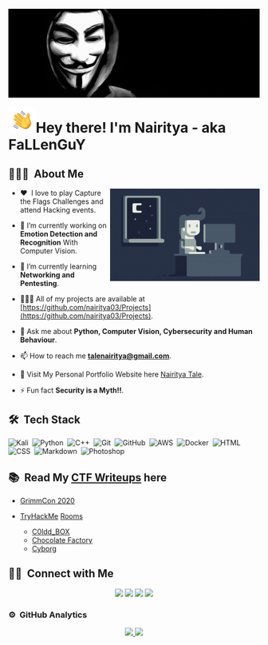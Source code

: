 <p align="center"><img alt="Anonymous" src="./assets/Anonymous.jpg" width ="1024" ></p>

<img alt="Hand Wave" src="./assets/Hand%20Wave.gif" width='55' align="left"/><h1>Hey there! I'm Nairitya - aka FaLLenGuY</h1>


<!-- ## 👋 &nbsp;Hey there! I'm Nairitya -->

## 👨🏻‍💻 &nbsp;About Me

<img alt="Night Coding" src="./assets/Night-Coding.gif" align="right"/>

- :heart: &nbsp;I love to play Capture the Flags Challenges and attend Hacking events.

- 🔭 I’m currently working on **Emotion Detection and Recognition** With Computer Vision. 

- 🌱 I’m currently learning **Networking and Pentesting**.

- 🧑🏻‍💻 All of my projects are available at [https://github.com/nairitya03/Projects](https://github.com/nairitya03/Projects).

- 💬 Ask me about **Python, Computer Vision, Cybersecurity and Human Behaviour**.

- 📫 How to reach me **talenairitya@gmail.com**.

- 🔗 Visit My Personal Portfolio Website here [Nairitya Tale](https://nairitya03.github.io/).

- ⚡ Fun fact **Security is a Myth!!**.

<!--img alt="Night Coding" src="./assets/Night-Coding.gif" align="right"/-->

## 🛠 &nbsp;Tech Stack

![Kali](https://img.shields.io/badge/-Kali-05122A?style=plastic&logo=kali-linux)&nbsp;
![Python](https://img.shields.io/badge/-Python-05122A?style=plastic&logo=python)&nbsp;
![C++](https://img.shields.io/badge/-C++-05122A?style=plastic&logo=C%2B%2B&logoColor=00599C)&nbsp;
![Git](https://img.shields.io/badge/-Git-05122A?style=plastic&logo=git)&nbsp;
![GitHub](https://img.shields.io/badge/-GitHub-05122A?style=plastic&logo=github)&nbsp;
![AWS](https://img.shields.io/badge/-AWS-05122A?style=plastic&logo=amazon-aws)&nbsp;
![Docker](https://img.shields.io/badge/-Ddocker-05122A?style=plastic&logo=docker)&nbsp;
![HTML](https://img.shields.io/badge/-HTML-05122A?style=plastic&logo=HTML5)&nbsp;
![CSS](https://img.shields.io/badge/-CSS-05122A?style=plastic&logo=CSS3&logoColor=1572B6)&nbsp;
![Markdown](https://img.shields.io/badge/-Markdown-05122A?style=plastic&logo=markdown)&nbsp;
![Photoshop](https://img.shields.io/badge/-Photoshop-05122A?style=plastic&logo=adobe-photoshop)&nbsp;

## 📚 &nbsp;Read My [CTF Writeups](https://nairitya03.github.io/CTF-WriteUps/) here 

- [GrimmCon 2020](https://nairitya03.github.io/CTF-WriteUps/GrimmCon%20CTF%202020/)

- [TryHackMe](https://tryhackme.com/) [Rooms](https://nairitya03.github.io/CTF-WriteUps/THM/) 

    - [C0ldd_BOX](https://nairitya03.github.io/CTF-WriteUps/THM/C0ldd_BOX)
    - [Chocolate Factory](https://nairitya03.github.io/CTF-WriteUps/THM/Chocolate%20Factory)
    - [Cyborg](https://nairitya03.github.io/CTF-WriteUps/THM/Cyborg/)
  
## 🤝🏻 &nbsp;Connect with Me

<p align="center"><a href="https://linkedin.com/in/nairityatale"><img src="https://img.shields.io/badge/-Nairitya%20Tale-white?style=plastic&logo=Linkedin&logoColor=blue"/></a>  <a href="https://nairitya03.github.io"><img src="https://img.shields.io/badge/-nairitya03.github.io-white?style=plastic&logo=Google-Chrome&logoColor=blue"/></a>  <a href="mailto:talenairitya@gmail.com"><img src="https://img.shields.io/badge/-Gmail-white?style=plastic&logo=gmail&logoColor=red"/></a>  <a href="https://www.instagram.com/_the_fall.en_/"><img src="https://img.shields.io/badge/-_the_fall.en_-white?style=plastic&logo=instagram&logoColor=purple"/></a> </p>

### ⚙️ &nbsp;GitHub Analytics

<p align="center">
<a href="https://github.com/nairitya03">
    <img width="290" src="https://github-readme-stats.vercel.app/api/top-langs?username=nairitya03&layout=compact&langs_count=8&theme=algolia"/>
    <img width="400" src="https://github-readme-stats-eight-theta.vercel.app/api?username=nairitya03&show_icons=true&theme=algolia&include_all_commits=true&count_private=true"/>
</a>
</p>
